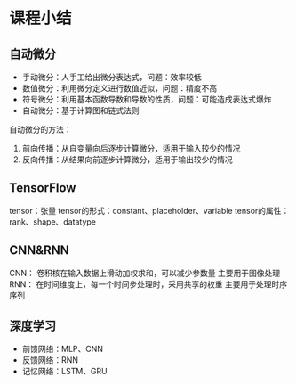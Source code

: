 # 课程小结

## 自动微分

* 手动微分：人手工给出微分表达式，问题：效率较低
* 数值微分：利用微分定义进行数值近似，问题：精度不高
* 符号微分：利用基本函数导数和导数的性质，问题：可能造成表达式爆炸
* 自动微分：基于计算图和链式法则

自动微分的方法：

1. 前向传播：从自变量向后逐步计算微分，适用于输入较少的情况
2. 反向传播：从结果向前逐步计算微分，适用于输出较少的情况

## TensorFlow

tensor：张量
tensor的形式：constant、placeholder、variable
tensor的属性：rank、shape、datatype

## CNN&RNN

CNN：
卷积核在输入数据上滑动加权求和，可以减少参数量
主要用于图像处理
RNN：
在时间维度上，每一个时间步处理时，采用共享的权重
主要用于处理时序序列

## 深度学习

* 前馈网络：MLP、CNN
* 反馈网络：RNN
* 记忆网络：LSTM、GRU
